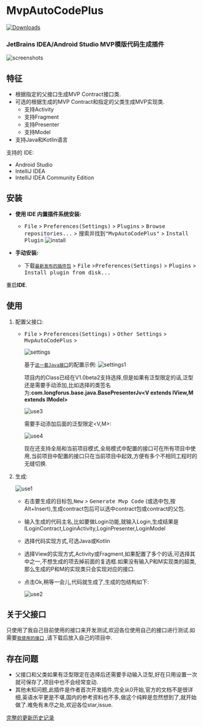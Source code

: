

MvpAutoCodePlus
=================

[![Downloads][downloads-img]][plugin]

### JetBrains IDEA/Android Studio MVP模版代码生成插件

![screenshots](./images/mvp.gif)

特征
----
- 根据指定的父接口生成MVP Contract接口类.
- 可选的根据生成的MVP Contract和指定的父类生成MVP实现类.
  - 支持Activity
  - 支持Fragment
  - 支持Presenter
  - 支持Model
- 支持Java和Kotlin语言

支持的 IDE:
- Android Studio
- IntelliJ IDEA
- IntelliJ IDEA Community Edition

安装
----
- **使用 IDE 内置插件系统安装:**
  - <kbd>File</kbd> > <kbd>Preferences(Settings)</kbd> > <kbd>Plugins</kbd> > <kbd>Browse repositories...</kbd> > <kbd>搜索并找到"MvpAutoCodePlus"</kbd> > <kbd>Install Plugin</kbd>
  ![install](./images/install1.png)

- **手动安装:**
  - 下载[`最新发布的插件包`][latest-release] > <kbd>File</kbd> ><kbd>Preferences(Settings)</kbd> > <kbd>Plugins</kbd> > <kbd>Install plugin from disk...</kbd>

重启**IDE**.

使用
----

1. 配置父接口:

   - <kbd>File</kbd> > <kbd>Preferences(Settings)</kbd> > <kbd>Other Settings</kbd> > <kbd>MvpAutoCodePlus</kbd> > 

     ![settings](./images/settings.png)

     基于[`这一套Java接口`][my_interface_java]的配置示例:
     ![settings1](./images/settings1.png)

     项目内的Class已经在V1.0beta2支持选择,但是如果有泛型限定的话,泛型还是需要手动添加,比如选择的类签名为:**com.longforus.base.java.BasePresenterJv<V extends IView,M extends IModel>**

     ![use3](./images/use3.png)

     需要手动添加后面的泛型限定<V,M>:

     ![use4](./images/use4.png)

     现在还支持全局和当前项目模式,全局模式中配置的接口可在所有项目中使用,当前项目中配置的接口只在当前项目中起效,方便有多个不相同工程时的无缝切换.

2. 生成:

   ![use1](./images/use1.png)

   - 右击要生成的目标包,<kbd>New</kbd> > <kbd>Generate Mvp Code</kbd> (或选中包,按Alt+Insert),生成contract包后可以选中contract包或contract的父包.

   - 输入生成的代码主名,比如要做Login功能,就输入Login,生成结果是ILoginContract,LoginActivity,LoginPresenter,LoginModel

   - 选择代码实现方式,可选Java或Kotlin

   - 选择View的实现方式,Activity或Fragment,如果配置了多个的话,可选择其中之一,不想生成的项去掉前面的复选框.如果没有输入P和M实现类的超类,那么生成的P和M的实现类只会实现对应的接口.

   - 点击Ok,稍等一会儿,代码就生成了,生成的包结构如下:

     ![use2](./images/use2.png)

## 关于父接口

只使用了我自己目前使用的接口来开发测试,欢迎各位使用自己的接口进行测试.如需要[`我使用的接口`][my_interface] ,请下载后放入自己的项目中.

## 存在问题

- 父接口和父类如果有泛型限定在选择后还需要手动输入泛型,好在只用设置一次就可保存了,项目中也不会经常变动.
- 其他未知问题,此插件是作者首次开发插件,完全从0开始,官方的文档不是很详细,英语水平更是不堪,国内的参考资料也不多,做这个纯粹是忽然想到了,就开始做了.难免有未尽之处,欢迎各位star,issue.


[完整的更新历史记录](./CHANGELOG.md)


[latest-release]: https://plugins.jetbrains.com/plugin/10907-mvpautocodeplus
[downloads-img]: https://img.shields.io/jetbrains/plugin/d/8579.svg?style=flat-square
[plugin]: https://plugins.jetbrains.com/plugin/10907-mvpautocodeplus
[my_interface]:https://github.com/longforus/MVPExample
[my_interface_java]:https://github.com/longforus/MVPExample/tree/master/app/src/main/java/com/longforus/base/java

